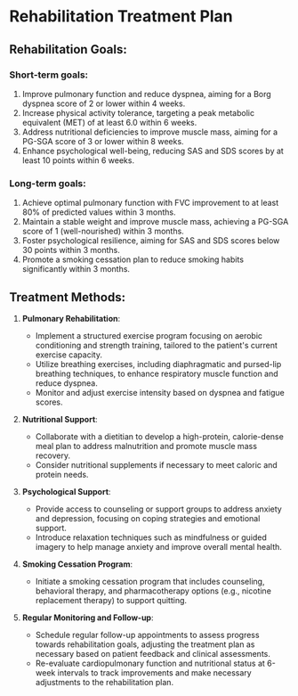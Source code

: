# Rehabilitation Treatment Plan

## Rehabilitation Goals:
### Short-term goals:
1. Improve pulmonary function and reduce dyspnea, aiming for a Borg dyspnea score of 2 or lower within 4 weeks.
2. Increase physical activity tolerance, targeting a peak metabolic equivalent (MET) of at least 6.0 within 6 weeks.
3. Address nutritional deficiencies to improve muscle mass, aiming for a PG-SGA score of 3 or lower within 8 weeks.
4. Enhance psychological well-being, reducing SAS and SDS scores by at least 10 points within 6 weeks.

### Long-term goals:
1. Achieve optimal pulmonary function with FVC improvement to at least 80% of predicted values within 3 months.
2. Maintain a stable weight and improve muscle mass, achieving a PG-SGA score of 1 (well-nourished) within 3 months.
3. Foster psychological resilience, aiming for SAS and SDS scores below 30 points within 3 months.
4. Promote a smoking cessation plan to reduce smoking habits significantly within 3 months.

## Treatment Methods:
1. **Pulmonary Rehabilitation**:
   - Implement a structured exercise program focusing on aerobic conditioning and strength training, tailored to the patient's current exercise capacity.
   - Utilize breathing exercises, including diaphragmatic and pursed-lip breathing techniques, to enhance respiratory muscle function and reduce dyspnea.
   - Monitor and adjust exercise intensity based on dyspnea and fatigue scores.

2. **Nutritional Support**:
   - Collaborate with a dietitian to develop a high-protein, calorie-dense meal plan to address malnutrition and promote muscle mass recovery.
   - Consider nutritional supplements if necessary to meet caloric and protein needs.

3. **Psychological Support**:
   - Provide access to counseling or support groups to address anxiety and depression, focusing on coping strategies and emotional support.
   - Introduce relaxation techniques such as mindfulness or guided imagery to help manage anxiety and improve overall mental health.

4. **Smoking Cessation Program**:
   - Initiate a smoking cessation program that includes counseling, behavioral therapy, and pharmacotherapy options (e.g., nicotine replacement therapy) to support quitting.

5. **Regular Monitoring and Follow-up**:
   - Schedule regular follow-up appointments to assess progress towards rehabilitation goals, adjusting the treatment plan as necessary based on patient feedback and clinical assessments.
   - Re-evaluate cardiopulmonary function and nutritional status at 6-week intervals to track improvements and make necessary adjustments to the rehabilitation plan.
